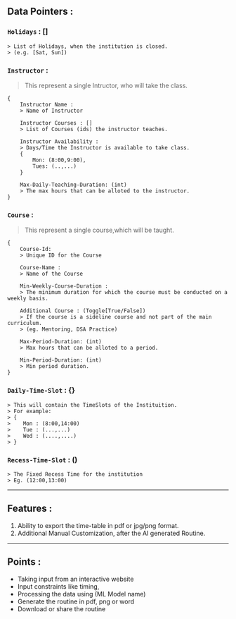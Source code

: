 ## Data Pointers :
 
### `Holidays` : []
```
> List of Holidays, when the institution is closed.
> (e.g. [Sat, Sun]) 
```

### `Instructor` :
> This represent a single Intructor, who will take the class. 
```
{
    Instructor Name :
    > Name of Instructor
    
    Instructor Courses : []
    > List of Courses (ids) the instructor teaches.

    Instructor Availability :
    > Days/Time the Instructor is available to take class.
    {
        Mon: (8:00,9:00),
        Tues: (..,...)
    }

    Max-Daily-Teaching-Duration: (int)
    > The max hours that can be alloted to the instructor.
}
```

### `Course` : 
> This represent a single course,which will be taught. 
```
{
    Course-Id:
    > Unique ID for the Course

    Course-Name :
    > Name of the Course

    Min-Weekly-Course-Duration : 
    > The minimum duration for which the course must be conducted on a weekly basis.

    Additional Course : (Toggle[True/False])
    > If the course is a sideline course and not part of the main curriculum.
    > (eg. Mentoring, DSA Practice)

    Max-Period-Duration: (int)
    > Max hours that can be alloted to a period.

    Min-Period-Duration: (int)
    > Min period duration.
}
```

### `Daily-Time-Slot` : {}
```
> This will contain the TimeSlots of the Instituition.
> For example:
> {
>    Mon : (8:00,14:00)
>    Tue : (...,...)
>    Wed : (....,....)
> }
```

### `Recess-Time-Slot` : ()
```
> The Fixed Recess Time for the institution
> Eg. (12:00,13:00)
```

-----

## Features :
1. Ability to export the time-table in pdf or jpg/png format.
2. Additional Manual Customization, after the AI generated Routine. 

----

## Points :

- Taking input from an interactive website
- Input constraints like timing,
- Processing the data using (ML Model name)
- Generate the routine in pdf, png or word
- Download or share the routine
